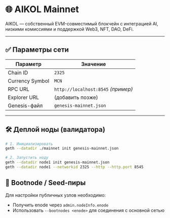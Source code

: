 # 🌐 AIKOL Mainnet

AIKOL — собственный EVM-совместимый блокчейн с интеграцией AI, низкими комиссиями и поддержкой Web3, NFT, DAO, DeFi.

---

## ✅ Параметры сети

| Параметр                | Значение                  |
|-------------------------|---------------------------|
| Chain ID                | `2325`              |
| Currency Symbol         | `MCN`                   |
| RPC URL                 | `http://localhost:8545` *(пример)* |
| Explorer URL            | (добавить позже)          |
| Genesis-файл            | `genesis-mainnet.json`    |

---

## 🛠 Деплой ноды (валидатора)

```bash
# 1. Инициализировать
geth --datadir ./mainnet init genesis-mainnet.json

# 2. Запустить ноду
geth --datadir node1 init genesis-mainnet.json
geth --datadir node1 --networkid 2325 --http --http.port 8545
```



## 📡 Bootnode / Seed-пиры

Для настройки публичных узлов необходимо:
- Получить enode через `admin.nodeInfo.enode`
- Использовать `--bootnodes <enode>` для соединения с основной сетью









